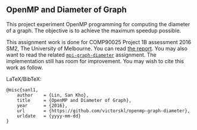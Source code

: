 OpenMP and Diameter of Graph
----------------------------
This project experiment OpenMP programming for computing the diameter of a graph. The objective is to achieve the maximum speedup possible.

This assignment work is done for COMP90025 Project 1B assessment 2016 SM2, The University of Melbourne. You can read [the report](SanKhoLin_829463_COMP90025_Project1B_Report.pdf). You may also want to read the related [`mpi-graph-diameter`](https://github.com/victorskl/mpi-graph-diameter) assignment. The implementation still has room for improvement. You may wish to cite this work as follow.

LaTeX/BibTeX:

    @misc{sanl1,
        author    = {Lin, San Kho},
        title     = {OpenMP and Diameter of Graph},
        year      = {2016},
        url       = {https://github.com/victorskl/openmp-graph-diameter},
        urldate   = {yyyy-mm-dd}
    }
